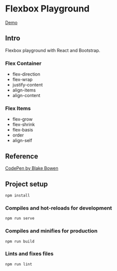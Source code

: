 # Flexbox Playground

[Demo](https://alekstar79.github.io/flexbox-playground)

## Intro

Flexbox playground with React and Bootstrap.

### Flex Container
- flex-direction
- flex-wrap
- justify-content
- align-items
- align-content

### Flex Items
- flex-grow
- flex-shrink
- flex-basis
- order
- align-self

## Reference
[CodePen by Blake Bowen](https://codepen.io/osublake/full/dMLQJr)

## Project setup
```
npm install
```

### Compiles and hot-reloads for development
```
npm run serve
```

### Compiles and minifies for production
```
npm run build
```

### Lints and fixes files
```
npm run lint
```
